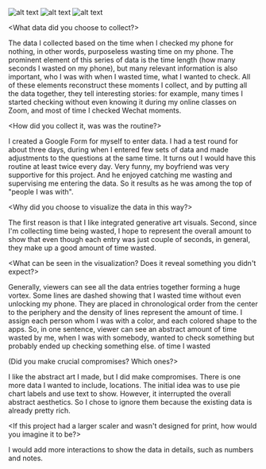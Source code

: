 
![alt text](http://url/to/pic/cover.jpg)
![alt text](http://url/to/pic/middle.jpg)
![alt text](http://url/to/pic/back.jpg)

<What data did you choose to collect?>

  The data I collected based on the time when I checked my phone for nothing, in other words, purposeless wasting time on
  my phone. The prominent element of this series of data is the time length (how many seconds I wasted on my phone), but many relevant information is also important, who I was with when I wasted time, what I wanted to check. All of these elements reconstruct these moments I collect, and by putting all the data together, they tell interesting stories:
  for example, many times I started checking without even knowing it during my online classes on Zoom, and most of time
  I checked Wechat moments.

<How did you collect it, was was the routine?>

  I created a Google Form for myself to enter data. I had a test round for about three days, during when I entered few sets of data and made adjustments to the questions at the same time. It turns out I would have this routine at least
  twice every day. Very funny, my boyfriend was very supportive for this project. And he enjoyed catching me wasting and
  supervising me entering the data. So it results as he was among the top of "people I was with".

<Why did you choose to visualize the data in this way?>

  The first reason is that I like integrated generative art visuals. Second, since I'm collecting time being wasted,
  I hope to represent the overall amount to show that even though each entry was just couple of seconds, in general,
  they make up a good amount of time wasted.

<What can be seen in the visualization? Does it reveal something you didn't expect?>

  Generally, viewers can see all the data entries together forming a huge vortex. Some lines are dashed showing that I wasted time without even unlocking my phone. They are placed in chronological order from the center to the periphery and the density of lines represent the amount of time. I assign each person whom I was with a color, and each colored shape to the apps. So, in one sentence, viewer can see an abstract amount of time wasted by me, when I was with somebody, wanted to check something but probably ended up checking something else.
  of time I wasted

(Did you make crucial compromises? Which ones?>

  I like the abstract art I made, but I did make compromises. There is one more data I wanted to include, locations. The initial idea was to use pie chart labels and use text to show. However, it interrupted the overall abstract aesthetics. So I chose to ignore them because the existing data is already pretty rich.

<If this project had a larger scaler and wasn't designed for print, how would you imagine it to be?>

  I would add more interactions to show the data in details, such as numbers and notes.

